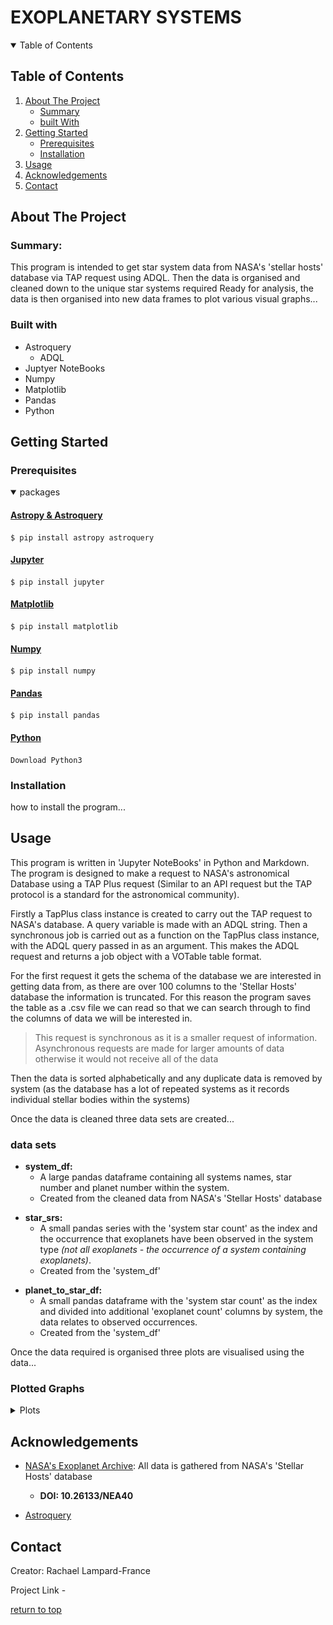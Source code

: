 <a id='top'></a>

# EXOPLANETARY SYSTEMS

<a id='table_of_contents'></a>

<details open>
<summary>Table of Contents</summary>

## Table of Contents
1. [About The Project](#about_the_project)
    - [Summary](#summary)
    - [built With](#built_with)
2. [Getting Started](#getting_started)
    - [Prerequisites](#prerequisites)
    - [Installation](#installation)
3. [Usage](#usage)
4. [Acknowledgements](#acknowledgements)
5. [Contact](#contact)
</details>

<a id='about_the_project'></a>

## About The Project
<a id='summary'></a>

### Summary:
This program is intended to get star system data from NASA's 'stellar hosts' database via TAP request using ADQL. Then the data is organised and cleaned down to the unique star systems required Ready for analysis, the data is then organised into new data frames to plot various visual graphs...

<a id='built_with'></a>
### Built with
- Astroquery
    - ADQL 
- Juptyer NoteBooks
- Numpy 
- Matplotlib
- Pandas
- Python

<a id='getting_started'></a>

## Getting Started

<a id='prerequisites'></a>

### Prerequisites

<details open>
<summary>packages</summary>

#### [Astropy & Astroquery](https://astroquery.readthedocs.io/en/latest/index.html)

    $ pip install astropy astroquery

#### [Jupyter](https://docs.jupyter.org/en/stable/install.html)

    $ pip install jupyter

#### [Matplotlib](https://matplotlib.org/stable/install/index.html)

    $ pip install matplotlib

#### [Numpy](https://numpy.org/install/)

    $ pip install numpy

#### [Pandas](https://pandas.pydata.org/docs/getting_started/install.html)

    $ pip install pandas

#### [Python](https://www.python.org/downloads/)

    Download Python3 
</details>

<a id='installation'></a>

### Installation
how to install the program...

<a id='usage'></a>

## Usage

This program is written in 'Jupyter NoteBooks' in Python and Markdown. The program is designed to make a request to NASA's astronomical Database using a TAP Plus request (Similar to an API request but the TAP protocol is a standard for the astronomical community).


Firstly a TapPlus class instance is created to carry out the TAP request to NASA's database. A query variable is made with an ADQL string. Then a synchronous job is carried out as a function on the TapPlus class instance, with the ADQL query passed in as an argument. This makes the ADQL request and returns a job object with a VOTable table format.


For the first request it gets the schema of the database we are interested in getting data from, as there are over 100 columns to the 'Stellar Hosts' database the information is truncated. For this reason the program saves the table as a .csv file we can read so that we can search through to find the columns of data we will be interested in.
> This request is synchronous as it is a smaller request of information. Asynchronous requests are made for larger amounts of data otherwise it would not receive all of the data


Then the data is sorted alphabetically and any duplicate data is removed by system (as the database has a lot of repeated systems as it records individual stellar bodies within the systems)


Once the data is cleaned three data sets are created...


### data sets
<a id='system_df'></a>
- **system_df:**
    - A large pandas dataframe containing all systems names, star number and planet number within the system.  
    - Created from the cleaned data from NASA's 'Stellar Hosts' database
   
<a id='star_srs'></a>
- **star_srs:**
    - A small pandas series with the 'system star count' as the index and the occurrence that exoplanets have been observed in the system type *(not all exoplanets - the occurrence of a system containing exoplanets)*.
    - Created from the 'system_df'


<a id='planet_to_star_df'></a>
- **planet_to_star_df:**
    - A small pandas dataframe with the 'system star count' as the index and divided into additional 'exoplanet count' columns by system, the data relates to observed occurrences.
    - Created from the 'system_df'


Once the data required is organised three plots are visualised using the data...

### Plotted Graphs
<details>
<summary>Plots</summary>
The program creates three plot figures...

#### 1. Systems Where Exoplanets Most Commonly Occur:


Intent:
> A pie chart representation of what type of systems exoplanets most commonly occur in relation to how many stars are within the system.


Contents:
- Figure
    - Pie chart - *represents data of what systems exoplanets most commonly occur in, related to how many stars are in the system.*
    - Legend - *displays how many stars are in each system on the pie chart related by color.*
    - Additional exoplanet discovery data - *extra data displayed on the figure represents how many confirmed exoplanet systems have been discovered as well as individual exoplanets.*

![Systems where exoplanets most commonly occur pie chart](systems_where_exoplanets_most_commonly_occur.png)

#### 2. Exoplanet Systems by Star Count:


Intent:
> A figure containing two nested bar charts that represent all observations of exoplanet systems, nested by how many exoplanets occur in each system and organised by how many stars are in the system. This is intended to show the frequency in which exoplanets/multiplanetary systems occur in relation to singular star and binary star systems.
>
> The same data is shown in two formats: scale and log. 'Scale' helps visualise the actual occurrence of exoplanetary systems whereas 'log' is intended to help visualise small frequencies.


Contents:
- Figure
    - Nested bar chart - *represents all observations of exoplanet systems, nested by how many exoplanets occur in each system and organised by how many stars are in the system.*
    - Nested bar chart LOG - *represents the same data as above but in a log format to help visualise small data*

![exoplanet systems by star count figure image](exoplanet_systems_by_star_count.png)

#### 3. Most Common Exoplanet Systems:


Intent:
> A collection of pie charts which are independent of one another, each corresponding to a type of star/binary star system. Each pie chart represents which is the most common type of exoplanet systems in relation to the star system.
>
> [!NOTE]
> These pie charts do not include any exoplanet systems that would fall in less than 1% of the overall data (this is to prevent small data crowding the data: as this is a visual generalisation)
>
> Additionally note that data that falls in less than the 1% is completely left out of the data.


Contents:
- Figure
    - Pie charts - *Each pie chart represents which is the most common types of exoplanet systems in relation to it's systems star count*
    - Legend - *The legend visualises the planet count by color and applies to all pie charts*

![Most common exoplanet systems pie charts figure](most_common_exoplanet_systems.png)
</details>

<a id='acknowledgements'></a>

## Acknowledgements

- [NASA's Exoplanet Archive](https://exoplanetarchive.ipac.caltech.edu): All data is gathered from NASA's 'Stellar Hosts' database 
    - **DOI: 10.26133/NEA40**

- [Astroquery](https://ui.adsabs.harvard.edu/abs/2019AJ....157...98G/abstract)


<a id='contact'></a>

## Contact

Creator: Rachael Lampard-France

Project Link - 


[return to top](#top)
